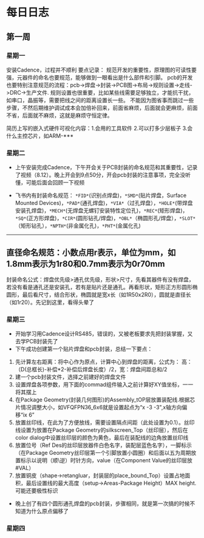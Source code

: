 # 每日日志
## 第一周
### 星期一
安装Cadence，过程并不顺利
 要点记录：
规范开发的重要性，原理图的可读性要强，元器件的命名也要规范，能够做到一眼看出是什么部件和引脚。
pcb的开发也要特别注意规范的流程：pcb->焊盘->封装->PCB图->布局->规则设置->走线->DRC->生产文件.
规则设置也很重要，比如某些线需要足够独立，才能抗干扰，如串口，晶振等，需要把线之间的距离设置长一些。
不能因为图省事而跳过一些步骤，不然后期维护调试成本会加倍补回来，前面省麻烦，后面就会更麻烦，前面不省，后面就不麻烦，这就是麻烦守恒定律。

简历上写的嵌入式硬件可视化内容：1.会用的工具软件 2.可以打多少层板子 3.会什么主控芯片，如ARM-***
### 星期二
* 上午安装完成Cadence，下午开会关于PCB封装的命名规范和其重要性，记录了视频（8.12）。晚上开会到9点50分，开会pcb封装的注意事项，完全没听懂，可能后面会回顾一下视频
- 飞书内有封装命名规范：
`*FID*`(识别点焊盘)，`*SMD*`(贴片焊盘，Surface Mounted Devices)，`*PAD*`(通孔焊盘)，`*VIA*`（过孔焊盘），`*HOLE*`(带焊盘安装孔焊盘)，`*MECH*`(无焊盘无螺钉安装特性定位孔)，`*REC*`(矩形焊盘)，`*SQ*`(正方形焊盘)，`*CIR*`(圆形钻孔/焊盘)，`*OBL*`（椭圆形孔/焊盘），`*SLOT*`（矩形钻孔），`*NPTH*`(非金属化孔)，`*PHT*`(金属化孔)
------------------------------------------------------------------------------------------------------------------
直径命名规范：小数点用r表示，单位为mm，如1.8mm表示为1r80和0.7mm表示为0r70mm
------------------------------------------------------------------------------------------------------------------
封装命名公式：焊盘优先级>通孔优先级，形状>尺寸，先看其器件有没有焊盘，若没有看是通孔还是安装孔，若有是贴片还是通孔。再看形状，矩形正方形圆形椭圆形，最后看尺寸，结合形状，椭圆就是宽x长（如1R50x2R0），圆就是直径长（如1r20）。先记到这里，看得头晕了
### 星期三
* 开始学习用Cadence设计RS485，错误的，又被老板要求先把封装掌握，又去学PCB封装先了
* 下午成功创建第一个贴片焊盘和pcb封装，总结一下要点：
1. 先计算左右距离：将中心作为原点，计算中心到焊盘的距离，公式为：
高：（D(总框长)-补偿*2-补偿后焊盘长度）/2，宽：焊盘间距总和/2
2. 建一个pcb封装文件，选择之前建好的焊盘文件
3. 设置焊盘各项参数，用下面的commad组件输入之前计算好XY值坐标，一一将其摆上
4. 在Package Geometry(封装几何图形)的Assembly_tOP层放置装配线.根据芯片情况调整大小，如VFQFPN36_6x6就是设置起点为“x -3 -3",x轴方向偏移“ix 6”
5. 放置丝印线，在此为了方便放线，需要设置隔点间距（此处设置为0.1）。丝印线设置为放置在Package Geometry的silkscreen_Top（丝印层），然后在color dialog中设置丝印层的颜色为黄色，最后在装配线的边角放置丝印线
6. 放置位号（Ref Des的丝印层放器件白色名字，装配层蓝色名字），一脚标示（在Package Geometry丝印层第一个引脚放置小圆圈）和后面以五为周期放置标示以说明（顺\逆）时针方向，value（在Component Value的丝印层放#VAL）
7. 放置铜皮（shape->retangluar，封装层的place_bound_Top）设置占地面积，最后设置线的最大高度（setup->Areas-Package Height）MAX height.可能还要极性标识
* 晚上创了有四个圆形通孔焊盘的pcb封装，步骤相同，就是第一次搞的时候不知道为什么原点偏移了
### 星期四